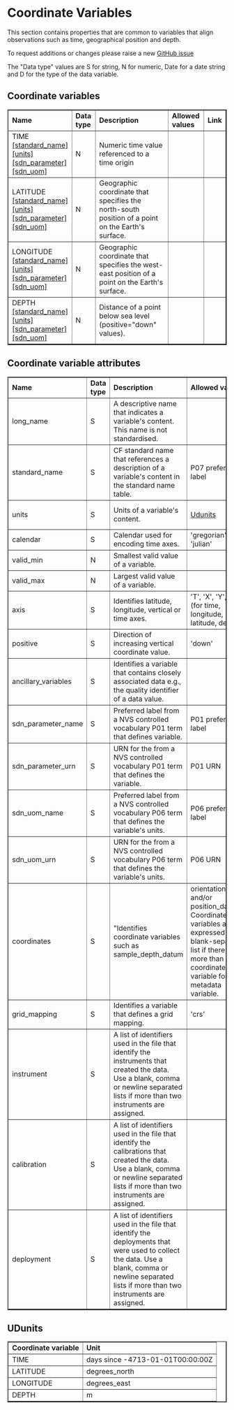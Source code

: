 # Coordinate Variables

This section contains properties that are common to variables that align observations such as time, geographical position and depth.

To request additions or changes please raise a new [GitHub issue](https://github.com/I-Ocean/common-metadata/issues/new)

The "Data type" values are S for string, N for numeric, Date for a date string and D for the type of the data variable.

Coordinate variables
--------------------
<table border="2" cellpadding="5"> 
<tr><td id='CoordVar'><strong>Name</strong></td><td><strong>Data type</strong></td><td><strong>Description</strong></td><td><strong>Allowed values</strong></td><td><strong>Link</strong></td></tr> 
<tr><td>TIME <br /><a href='http://vocab.nerc.ac.uk/standard_name/time/'>[standard_name]</a><br /><a href='#TimeUnit'>[units]</a><br /> <a href='CJDY1101/'>[sdn_parameter]</a><br /> <a href='UTAA/'>[sdn_uom]</a></td><td>N</td><td>Numeric time value referenced to a time origin</td><td>&nbsp;</td><td>&nbsp;</td></tr> 
<tr><td>LATITUDE <br /><a href='http://vocab.nerc.ac.uk/standard_name/latitude/'>[standard_name]</a><br /><a href='#LatUnit'>[units]</a><br /> <a href='http://vocab.nerc.ac.uk/P01/current/ALATGP01/'>[sdn_parameter]</a><br /> <a href='http://vocab.nerc.ac.uk/P06/current/DEGN/'>[sdn_uom]</a></td><td>N</td><td>Geographic coordinate that specifies the north-south position of a point on the Earth's surface.</td><td>&nbsp;</td><td>&nbsp;</td></tr> 
<tr><td>LONGITUDE <br /><a href='http://vocab.nerc.ac.uk/standard_name/longitude/'>[standard_name]</a><br /><a href='#LonUnit'>[units]</a><br /> <a href='http://vocab.nerc.ac.uk/P01/current/ALONGP01/'>[sdn_parameter]</a><br /> <a href='http://vocab.nerc.ac.uk/P06/current/DEGE/'>[sdn_uom]</a></td><td>N</td><td>Geographic coordinate that specifies the west-east position of a point on the Earth's surface.</td><td>&nbsp;</td><td>&nbsp;</td></tr> 
<tr><td>DEPTH <br /><a href='http://vocab.nerc.ac.uk/standard_name/depth/'>[standard_name]</a><br /><a href='#DepUnit'>[units]</a><br /> <a href='http://vocab.nerc.ac.uk/P01/current/ADEPZZ01/'>[sdn_parameter]</a><br /> <a href='http://vocab.nerc.ac.uk/P06/current/ULAA/'>[sdn_uom]</a></td><td>N</td><td>Distance of a point below sea level (positive="down" values).</td><td>&nbsp;</td><td>&nbsp;</td></tr> 
</table> 


Coordinate variable attributes
------------------------------
<table border="2" cellpadding="5"> 
<tr><td><strong>Name</strong></td><td><strong>Data type</strong></td><td><strong>Description</strong></td><td><strong>Allowed values</strong></td><td><strong>Link</strong></td></tr> 
<tr><td>long_name</td><td>S</td><td>A descriptive name that indicates a variable's content. This name is not standardised.</td><td>&nbsp;</td><td>&nbsp;</td></tr> 
<tr><td>standard_name</td><td>S</td><td>CF standard name that references a description of a variable's content in the standard name table.</td><td>P07 preferred label</td><td>See <a href='#CoordVar'>'coordinate variables</a></td></tr> 
<tr><td>units</td><td>S</td><td>Units of a variable's content.</td><td><a href='https://www.unidata.ucar.edu/software/udunits/'>Udunits</a></td><td>See <a href='#CoordVar'>'coordinate variables</a></td></tr> 
<tr><td>calendar</td><td>S</td><td>Calendar used for encoding time axes.</td><td>'gregorian' or 'julian'</td><td>&nbsp;</td></tr> 
<tr><td>valid_min</td><td>N</td><td>Smallest valid value of a variable.</td><td>&nbsp;</td><td>&nbsp;</td></tr> 
<tr><td>valid_max</td><td>N</td><td>Largest valid value of a variable.</td><td>&nbsp;</td><td>&nbsp;</td></tr> 
<tr><td>axis</td><td>S</td><td>Identifies latitude, longitude, vertical or time axes.</td><td>'T', 'X', 'Y', 'Z' (for time, longitude, latitude, depth)</td><td>&nbsp;</td></tr> 
<tr><td>positive</td><td>S</td><td>Direction of increasing vertical coordinate value.</td><td>'down'</td><td>&nbsp;</td></tr> 
<tr><td>ancillary_variables</td><td>S</td><td>Identifies a variable that contains closely associated data e.g., the quality identifier of a data value.</td><td>&nbsp;</td><td>&nbsp;</td></tr> 
<tr><td>sdn_parameter_name</td><td>S</td><td>Preferred label from a NVS controlled vocabulary P01 term that defines variable.</td><td>P01 preferred label</td><td>See <a href='#CoordVar'>'coordinate variables</a></td></tr> 
<tr><td>sdn_parameter_urn</td><td>S</td><td>URN for the from a NVS controlled vocabulary P01 term that defines the variable.</td><td>P01 URN</td><td>See <a href='#CoordVar'>'coordinate variables</a></td></tr> 
<tr><td>sdn_uom_name</td><td>S</td><td>Preferred label from a NVS controlled vocabulary P06 term that defines the variable's units.</td><td>P06 preferred label</td><td>See <a href='#CoordVar'>'coordinate variables</a></td></tr> 
<tr><td>sdn_uom_urn</td><td>S</td><td>URN for the from a NVS controlled vocabulary P06 term that defines the variable's units.</td><td>P06 URN</td><td>See <a href='#CoordVar'>'coordinate variables</a></td></tr> 
<tr><td>coordinates</td><td>S</td><td>"Identifies coordinate variables such as sample_depth_datum</td><td> orientation_datum and/or position_datum. Coordinate variables are expressed as a blank-separated list if there is more than one coordinate variable for the metadata variable.</td><td>&nbsp;</td><td>&nbsp;</td></tr> 
<tr><td>grid_mapping</td><td>S</td><td>Identifies a variable that defines a grid mapping.</td><td>'crs'</td><td>&nbsp;</td></tr> 
<tr><td>instrument</td><td>S</td><td>A list of identifiers used in the file that identify the instruments that created the data. Use a blank, comma or newline separated lists if more than two instruments are assigned.</td><td>&nbsp;</td><td>&nbsp;</td></tr> 
<tr><td>calibration</td><td>S</td><td>A list of identifiers used in the file that identify the calibrations that created the data. Use a blank, comma or newline separated lists if more than two instruments are assigned.</td><td>&nbsp;</td><td>&nbsp;</td></tr> 
<tr><td>deployment</td><td>S</td><td>A list of identifiers used in the file that identify the deployments that were used to collect the data. Use a blank, comma or newline separated lists if more than two instruments are assigned.</td><td>&nbsp;</td><td>&nbsp;</td></tr> 
</table> 


UDunits
-------
<table border="2" cellpadding="5">
  <tr><td><strong>Coordinate variable</strong></td><td><strong>Unit</strong></td></tr>
  <tr><td>TIME</td><td id='TimeUnit'>days since -4713-01-01T00:00:00Z</td></tr>
  <tr><td>LATITUDE</td><td id='LatUnit'>degrees_north</td></tr>
  <tr><td>LONGITUDE</td><td id='LonUnit'>degrees_east</td></tr>
  <tr><td>DEPTH</td><td id='DepUnit'>m</td></tr>
  </table>
  
